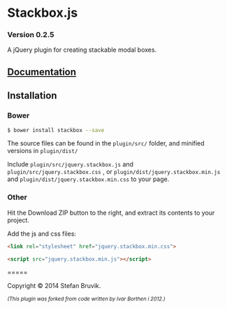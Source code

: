 Stackbox.js 
============

### Version 0.2.5

A jQuery plugin for creating stackable modal boxes.

## [Documentation](http://stefan.codes/stackbox/ "Stackbox Documentation")

## Installation

### Bower

``` bash
$ bower install stackbox --save
```

The source files can be found in the `plugin/src/` folder, and minified versions in `plugin/dist/`

Include `plugin/src/jquery.stackbox.js` and `plugin/src/jquery.stackbox.css` , or `plugin/dist/jquery.stackbox.min.js` and `plugin/dist/jquery.stackbox.min.css` to your page.

### Other

Hit the Download ZIP button to the right, and extract its contents to your project.

Add the js and css files:

``` html
<link rel="stylesheet" href="jquery.stackbox.min.css">

<script src="jquery.stackbox.min.js"></script>
```

=====

Copyright © 2014 Stefan Bruvik.

*<sub>(This plugin was forked from code written by Ivar Borthen i 2012.)</sub>*
